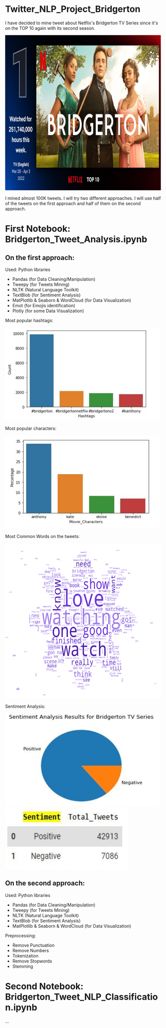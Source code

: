 # Twitter_NLP_Project_Bridgerton

I have decided to mine tweet about Netflix's Bridgerton TV Series since it's on the TOP 10 again with its second season.


<img src="https://github.com/nuriyeakin/Twitter_NLP_Project_Bridgerton/blob/main/images/bridgerton.jpg" width="800" height="500" />

I mined almost 100K tweets. I will try two different approaches. I will use half of the tweets on the first approach and half of them on the second approach.

# First Notebook: Bridgerton_Tweet_Analysis.ipynb

## On the first approach:

Used: Python libraries 
* Pandas (for Data Cleaning/Manipulation)
* Tweepy (for Tweets Mining)
* NLTK (Natural Language Toolkit) 
* TextBlob (for Sentiment Analysis) 
* MatPlotlib & Seaborn & WordCloud (for Data Visualization)
* Emot (for Emojis identification)
* Plotly (for some Data Visualization)

Most popular hashtags:

<img src="https://github.com/nuriyeakin/Twitter_NLP_Project_Bridgerton/blob/main/images/hashtags.JPG" width="500" height="300" />

Most popular characters:

<img src="https://github.com/nuriyeakin/Twitter_NLP_Project_Bridgerton/blob/main/images/movie_characters.JPG" width="500" height="300" />

Most Common Words on the tweets:

<img src="https://github.com/nuriyeakin/Twitter_NLP_Project_Bridgerton/blob/main/images/wordcloud.png" width="700" height="500" />

Sentiment Analysis:

<img src="https://github.com/nuriyeakin/Twitter_NLP_Project_Bridgerton/blob/main/images/Sentiment_pie.JPG" width="500" height="300" />
<img src="https://github.com/nuriyeakin/Twitter_NLP_Project_Bridgerton/blob/main/images/sentiment_table.JPG" width="400" height="200" />

## On the second approach:

Used: Python libraries 
* Pandas (for Data Cleaning/Manipulation)
* Tweepy (for Tweets Mining)
* NLTK (Natural Language Toolkit) 
* TextBlob (for Sentiment Analysis) 
* MatPlotlib & Seaborn & WordCloud (for Data Visualization)

Preprocessing:
* Remove Punctuation
* Remove Numbers
* Tokenization
* Remove Stopwords
* Stemming


# Second Notebook: Bridgerton_Tweet_NLP_Classification.ipynb
...
